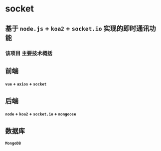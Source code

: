 # socket
##  基于 `node.js` + `koa2` + `socket.io` 实现的即时通讯功能

###  该项目 主要技术概括

## 前端

#### `vue` + `axios` + `socket`

## 后端

#### `node` + `koa2` + `socket.io` + `mongoose`


## 数据库

#### `MongoDB`
